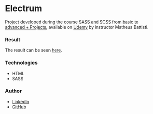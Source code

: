 # Electrum
Project developed during the course [SASS and SCSS from basic to advanced + Projects](https://www.udemy.com/course/sass-e-scss-do-basico-ao-avancado-projetos/), available on [Udemy](https://www.udemy.com/) by instructor Matheus Battisti.

### Result
The result can be seen [here](https://carinecasagrande.github.io/agency/).

### Technologies
- HTML
- SASS

### Author
- [LinkedIn](https://www.linkedin.com/in/carinecasagrande/)
- [GitHub](https://github.com/carinecasagrande)

